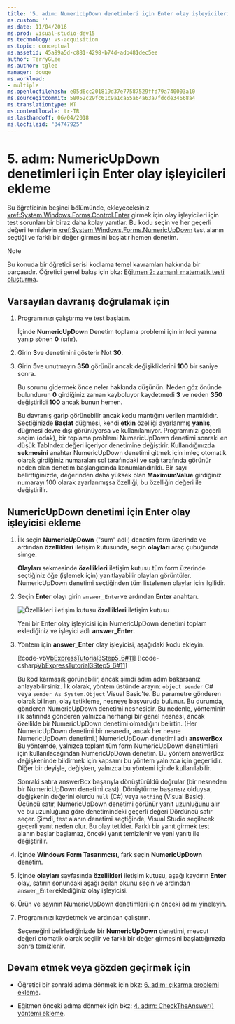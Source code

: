 ```yaml
---
title: '5. adım: NumericUpDown denetimleri için Enter olay işleyicileri ekleme'
ms.custom: ''
ms.date: 11/04/2016
ms.prod: visual-studio-dev15
ms.technology: vs-acquisition
ms.topic: conceptual
ms.assetid: 45a99a5d-c881-4298-b74d-adb481dec5ee
author: TerryGLee
ms.author: tglee
manager: douge
ms.workload:
- multiple
ms.openlocfilehash: e05d6cc201819d37e77587529ffd79a740003a10
ms.sourcegitcommit: 58052c29fc61c9a1ca55a64a63a7fdcde34668a4
ms.translationtype: MT
ms.contentlocale: tr-TR
ms.lasthandoff: 06/04/2018
ms.locfileid: "34747925"
---
```

# <a name="step-5-add-enter-event-handlers-for-the-numericupdown-controls"></a>5. adım: NumericUpDown denetimleri için Enter olay işleyicileri ekleme
Bu öğreticinin beşinci bölümünde, ekleyeceksiniz <xref:System.Windows.Forms.Control.Enter> girmek için olay işleyicileri için test sorunları bir biraz daha kolay yanıtlar. Bu kodu seçin ve her geçerli değeri temizleyin <xref:System.Windows.Forms.NumericUpDown> test alanın seçtiği ve farklı bir değer girmesini başlatır hemen denetim.

> [!NOTE]
>  Bu konuda bir öğretici serisi kodlama temel kavramları hakkında bir parçasıdır. Öğretici genel bakış için bkz: [Eğitmen 2: zamanlı matematik testi oluşturma](../ide/tutorial-2-create-a-timed-math-quiz.md).

## <a name="to-verify-the-default-behavior"></a>Varsayılan davranış doğrulamak için

1.  Programınızı çalıştırma ve test başlatın.

     İçinde **NumericUpDown** Denetim toplama problemi için imleci yanına yanıp sönen **0** (sıfır).

2.  Girin **3**ve denetimini gösterir Not **30**.

3.  Girin **5**ve unutmayın **350** görünür ancak değişikliklerini **100** bir saniye sonra.

     Bu sorunu gidermek önce neler hakkında düşünün. Neden göz önünde bulundurun **0** girdiğiniz zaman kayboluyor kaydetmedi **3** ve neden **350** değiştirildi **100** ancak bunun hemen.

     Bu davranış garip görünebilir ancak kodu mantığını verilen mantıklıdır. Seçtiğinizde **Başlat** düğmesi, kendi **etkin** özelliği ayarlanmış **yanlış**, düğmesi devre dışı görünüyorsa ve kullanılamıyor. Programınızı geçerli seçim (odak), bir toplama problemi NumericUpDown denetimi sonraki en düşük TabIndex değeri içeriyor denetimine değiştirir. Kullandığınızda **sekmesini** anahtar NumericUpDown denetimi gitmek için imleç otomatik olarak girdiğiniz numaraları sol tarafındaki ve sağ tarafında görünür neden olan denetim başlangıcında konumlandırıldı. Bir sayı belirttiğinizde, değerinden daha yüksek olan **MaximumValue** girdiğiniz numarayı 100 olarak ayarlanmışsa özelliği, bu özelliğin değeri ile değiştirilir.

## <a name="to-add-an-enter-event-handler-for-a-numericupdown-control"></a>NumericUpDown denetimi için Enter olay işleyicisi ekleme

1.  İlk seçin **NumericUpDown** ("sum" adlı) denetim form üzerinde ve ardından **özellikleri** iletişim kutusunda, seçin **olayları** araç çubuğunda simge.

     **Olayları** sekmesinde **özellikleri** iletişim kutusu tüm form üzerinde seçtiğiniz öğe (işlemek için) yanıtlayabilir olayları görüntüler. NumericUpDown denetimi seçtiğinden tüm listelenen olaylar için ilgilidir.

2.  Seçin **Enter** olayı girin `answer_Enter`ve ardından **Enter** anahtarı.

     ![Özellikleri iletişim kutusu](../ide/media/express_answerenter.png)
**özellikleri** iletişim kutusu

     Yeni bir Enter olay işleyicisi için NumericUpDown denetimi toplam eklediğiniz ve işleyici adlı **answer_Enter**.

3.  Yöntem için **answer_Enter** olay işleyicisi, aşağıdaki kodu ekleyin.

     [!code-vb[VbExpressTutorial3Step5_6#11](../ide/codesnippet/VisualBasic/step-5-add-enter-event-handlers-for-the-numericupdown-controls_1.vb)]
     [!code-csharp[VbExpressTutorial3Step5_6#11](../ide/codesnippet/CSharp/step-5-add-enter-event-handlers-for-the-numericupdown-controls_1.cs)]

     Bu kod karmaşık görünebilir, ancak şimdi adım adım bakarsanız anlayabilirsiniz. İlk olarak, yöntem üstünde arayın: `object sender` C# veya `sender As System.Object` Visual Basic'te. Bu parametre gönderen olarak bilinen, olay tetikleme, nesneye başvuruda bulunur. Bu durumda, gönderen NumericUpDown denetimi nesnesidir. Bu nedenle, yönteminin ilk satırında gönderen yalnızca herhangi bir genel nesnesi, ancak özellikle bir NumericUpDown denetimi olmadığını belirtin. (Her NumericUpDown denetimi bir nesnedir, ancak her nesne NumericUpDown denetimi.) NumericUpDown denetimi adlı **answerBox** Bu yöntemde, yalnızca toplam tüm form NumericUpDown denetimleri için kullanılacağından NumericUpDown denetim. Bu yöntem answerBox değişkeninde bildirmek için kapsamı bu yöntem yalnızca için geçerlidir. Diğer bir deyişle, değişken, yalnızca bu yöntemi içinde kullanılabilir.

     Sonraki satıra answerBox başarıyla dönüştürüldü doğrular (bir nesneden bir NumericUpDown denetimi cast). Dönüştürme başarısız olduysa, değişkenin değerini olurdu `null` (C#) veya `Nothing` (Visual Basic). Üçüncü satır, NumericUpDown denetimi görünür yanıt uzunluğunu alır ve bu uzunluğuna göre denetimindeki geçerli değeri Dördüncü satır seçer. Şimdi, test alanın denetimi seçtiğinde, Visual Studio seçilecek geçerli yanıt neden olur. Bu olay tetikler. Farklı bir yanıt girmek test alanın başlar başlamaz, önceki yanıt temizlenir ve yeni yanıtı ile değiştirilir.

4.  İçinde **Windows Form Tasarımcısı**, fark seçin **NumericUpDown** denetim.

5.  İçinde **olayları** sayfasında **özellikleri** iletişim kutusu, aşağı kaydırın **Enter** olay, satırın sonundaki aşağı açılan okunu seçin ve ardından `answer_Enter`eklediğiniz olay işleyicisi.

6.  Ürün ve sayının NumericUpDown denetimleri için önceki adımı yineleyin.

7.  Programınızı kaydetmek ve ardından çalıştırın.

     Seçeneğini belirlediğinizde bir **NumericUpDown** denetimi, mevcut değeri otomatik olarak seçilir ve farklı bir değer girmesini başlattığınızda sonra temizlenir.

## <a name="to-continue-or-review"></a>Devam etmek veya gözden geçirmek için

-   Öğretici bir sonraki adıma dönmek için bkz: [6. adım: çıkarma problemi ekleme](../ide/step-6-add-a-subtraction-problem.md).

-   Eğitmen önceki adıma dönmek için bkz: [4. adım: CheckTheAnswer() yöntemi ekleme](../ide/step-4-add-the-checktheanswer-parens-method.md).
